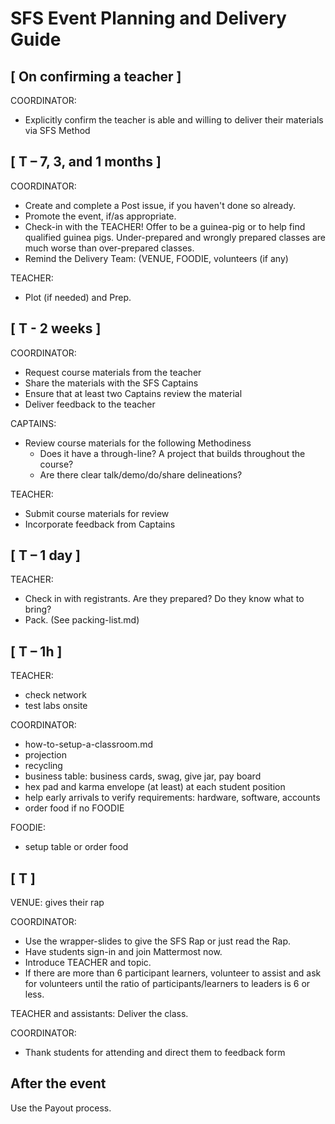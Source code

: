 # SFS Event Planning and Delivery Guide

## [ On confirming a teacher ]
COORDINATOR:
- Explicitly confirm the teacher is able and willing to deliver their materials via SFS Method

## [ T – 7, 3, and 1 months ]
COORDINATOR:
- Create and complete a Post issue, if you haven't done so already.
- Promote the event, if/as appropriate.
- Check-in with the TEACHER! Offer to be a guinea-pig or to help find qualified guinea pigs. Under-prepared and wrongly prepared classes are much worse than over-prepared classes.
- Remind the Delivery Team: (VENUE, FOODIE, volunteers (if any)

TEACHER:
- Plot (if needed) and Prep.

## [ T - 2 weeks ]
COORDINATOR:
- Request course materials from the teacher
- Share the materials with the SFS Captains
- Ensure that at least two Captains review the material
- Deliver feedback to the teacher

CAPTAINS:
- Review course materials for the following Methodiness
    - Does it have a through-line?  A project that builds throughout the course?
    - Are there clear talk/demo/do/share delineations?

TEACHER:
- Submit course materials for review
- Incorporate feedback from Captains

## [ T – 1 day ]

TEACHER:
- Check in with registrants. Are they prepared? Do they know what to bring?
- Pack. (See packing-list.md)

## [ T – 1h ]

TEACHER:
- check network
- test labs onsite

COORDINATOR:
- how-to-setup-a-classroom.md
- projection
- recycling
- business table: business cards, swag, give jar, pay board
- hex pad and karma envelope (at least) at each student position
- help early arrivals to verify requirements: hardware, software, accounts
- order food if no FOODIE

FOODIE:
- setup table or order food

## [ T ]

VENUE: gives their rap

COORDINATOR:
- Use the wrapper-slides to give the SFS Rap or just read the Rap.
- Have students sign-in and join Mattermost now.
- Introduce TEACHER and topic.
- If there are more than 6 participant learners, volunteer to assist and ask for volunteers until the ratio of participants/learners to leaders is 6 or less.

TEACHER and assistants: Deliver the class.

COORDINATOR:
- Thank students for attending and direct them to feedback form

## After the event

Use the Payout process.
